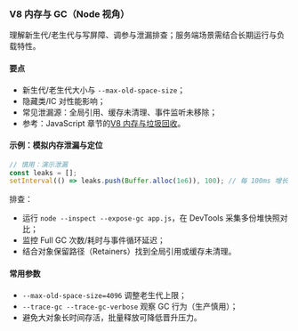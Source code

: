 ### V8 内存与 GC（Node 视角）

理解新生代/老生代与写屏障、调参与泄漏排查；服务端场景需结合长期运行与负载特性。

#### 要点
- 新生代/老生代大小与 `--max-old-space-size`；
- 隐藏类/IC 对性能影响；
- 常见泄漏源：全局引用、缓存未清理、事件监听未移除；
- 参考：JavaScript 章节的[V8 内存与垃圾回收](../../javascript/memory/gc.md)。

#### 示例：模拟内存泄漏与定位

```js
// 慎用：演示泄漏
const leaks = [];
setInterval(() => leaks.push(Buffer.alloc(1e6)), 100); // 每 100ms 增长 1MB
```

排查：
- 运行 `node --inspect --expose-gc app.js`，在 DevTools 采集多份堆快照对比；
- 监控 Full GC 次数/耗时与事件循环延迟；
- 结合对象保留路径（Retainers）找到全局引用或缓存未清理。

#### 常用参数

- `--max-old-space-size=4096` 调整老生代上限；
- `--trace-gc --trace-gc-verbose` 观察 GC 行为（生产慎用）；
- 避免大对象长时间存活，批量释放可降低晋升压力。
